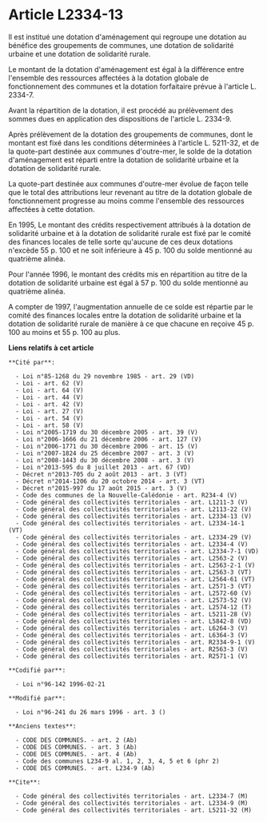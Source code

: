 # Article L2334-13

Il est institué une dotation d'aménagement qui regroupe une dotation au bénéfice des groupements de communes, une dotation de
solidarité urbaine et une dotation de solidarité rurale.

Le montant de la dotation d'aménagement est égal à la différence entre l'ensemble des ressources affectées à la dotation
globale de fonctionnement des communes et la dotation forfaitaire prévue à l'article L. 2334-7.

Avant la répartition de la dotation, il est procédé au prélèvement des sommes dues en application des dispositions de
l'article L. 2334-9.

Après prélèvement de la dotation des groupements de communes, dont le montant est fixé dans les conditions déterminées à
l'article L. 5211-32, et de la quote-part destinée aux communes d'outre-mer, le solde de la dotation d'aménagement est
réparti entre la dotation de solidarité urbaine et la dotation de solidarité rurale.

La quote-part destinée aux communes d'outre-mer évolue de façon telle que le total des attributions leur revenant au titre de
la dotation globale de fonctionnement progresse au moins comme l'ensemble des ressources affectées à cette dotation.

En 1995, Le montant des crédits respectivement attribués à la dotation de solidarité urbaine et à la dotation de solidarité
rurale est fixé par le comité des finances locales de telle sorte qu'aucune de ces deux dotations n'excède 55 p. 100 et ne
soit inférieure à 45 p. 100 du solde mentionné au quatrième alinéa.

Pour l'année 1996, le montant des crédits mis en répartition au titre de la dotation de solidarité urbaine est égal à 57 p.
100 du solde mentionné au quatrième alinéa.

A compter de 1997, l'augmentation annuelle de ce solde est répartie par le comité des finances locales entre la dotation de
solidarité urbaine et la dotation de solidarité rurale de manière à ce que chacune en reçoive 45 p. 100 au moins et 55 p. 100
au plus.

**Liens relatifs à cet article**

	**Cité par**:

	  - Loi n°85-1268 du 29 novembre 1985 - art. 29 (VD)
	  - Loi - art. 62 (V)
	  - Loi - art. 64 (V)
	  - Loi - art. 44 (V)
	  - Loi - art. 42 (V)
	  - Loi - art. 27 (V)
	  - Loi - art. 54 (V)
	  - Loi - art. 58 (V)
	  - Loi n°2005-1719 du 30 décembre 2005 - art. 39 (V)
	  - Loi n°2006-1666 du 21 décembre 2006 - art. 127 (V)
	  - Loi n°2006-1771 du 30 décembre 2006 - art. 15 (V)
	  - Loi n°2007-1824 du 25 décembre 2007 - art. 3 (V)
	  - Loi n°2008-1443 du 30 décembre 2008 - art. 3 (V)
	  - Loi n°2013-595 du 8 juillet 2013 - art. 67 (VD)
	  - Décret n°2013-705 du 2 août 2013 - art. 3 (VT)
	  - Décret n°2014-1206 du 20 octobre 2014 - art. 3 (VT)
	  - Décret n°2015-997 du 17 août 2015 - art. 3 (V)
	  - Code des communes de la Nouvelle-Calédonie - art. R234-4 (V)
	  - Code général des collectivités territoriales - art. L1211-3 (V)
	  - Code général des collectivités territoriales - art. L2113-22 (V)
	  - Code général des collectivités territoriales - art. L2334-13 (V)
	  - Code général des collectivités territoriales - art. L2334-14-1 (VT)
	  - Code général des collectivités territoriales - art. L2334-29 (V)
	  - Code général des collectivités territoriales - art. L2334-4 (V)
	  - Code général des collectivités territoriales - art. L2334-7-1 (VD)
	  - Code général des collectivités territoriales - art. L2563-2 (V)
	  - Code général des collectivités territoriales - art. L2563-2-1 (V)
	  - Code général des collectivités territoriales - art. L2563-3 (VT)
	  - Code général des collectivités territoriales - art. L2564-61 (VT)
	  - Code général des collectivités territoriales - art. L2571-3 (VT)
	  - Code général des collectivités territoriales - art. L2572-60 (V)
	  - Code général des collectivités territoriales - art. L2573-52 (V)
	  - Code général des collectivités territoriales - art. L2574-12 (T)
	  - Code général des collectivités territoriales - art. L5211-28 (V)
	  - Code général des collectivités territoriales - art. L5842-8 (VD)
	  - Code général des collectivités territoriales - art. L6264-3 (V)
	  - Code général des collectivités territoriales - art. L6364-3 (V)
	  - Code général des collectivités territoriales - art. R2334-9-1 (V)
	  - Code général des collectivités territoriales - art. R2563-3 (V)
	  - Code général des collectivités territoriales - art. R2571-1 (V)

	**Codifié par**:

	  - Loi n°96-142 1996-02-21

	**Modifié par**:

	  - Loi n°96-241 du 26 mars 1996 - art. 3 ()

	**Anciens textes**:

	  - CODE DES COMMUNES. - art. 2 (Ab)
	  - CODE DES COMMUNES. - art. 3 (Ab)
	  - CODE DES COMMUNES. - art. 4 (Ab)
	  - Code des communes L234-9 al. 1, 2, 3, 4, 5 et 6 (phr 2)
	  - CODE DES COMMUNES. - art. L234-9 (Ab)

	**Cite**:

	  - Code général des collectivités territoriales - art. L2334-7 (M)
	  - Code général des collectivités territoriales - art. L2334-9 (M)
	  - Code général des collectivités territoriales - art. L5211-32 (M)
